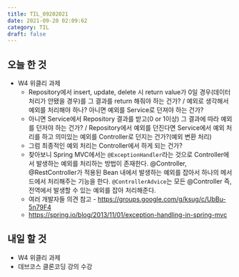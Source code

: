 ```yaml
---
title: TIL_09202021
date: 2021-09-20 02:09:62
category: TIL
draft: false
---
```


## 오늘 한 것

- W4 위클리 과제
  - Repository에서 insert, update, delete 시 return value가 0일 경우(데이터 처리가 안됐을 경우)를 그 결과를 return 해줘야 하는 건가? / 예외로 생각해서 예외를 처리해야 하나? 아니면 예외를 Service로 던져야 하는 건가?
  - 아니면 Service에서 Repository 결과를 받고(0 or 1이상) 그 결과에 따라 예외를 던저야 하는 건가? / Repository에서 예외를 던진다면 Service에서 예외 처리를 하고 의미있는 예외를 Controller로 던지는 건가?(예외 변환 처리)
  - 그럼 최종적인 예외 처리는 Controller에서 하게 되는 건가?
  - 찾아보니 Spring MVC에서는 `@ExceptionHandler`라는 것으로 Controller에서 발생하는 예외를 처리하는 방법이 존재한다. @Controller, @RestController가 적용된 Bean 내에서 발생하는 예외를 잡아서 하나의 메서드에서 처리해주는 기능을 한다. `@ControllerAdvice`는 모든 @Controller 즉, 전역에서 발생할 수 있는 예외를 잡아 처리해준다.
  - 여러 개발자들 의견 참고 - https://groups.google.com/g/ksug/c/UbBu-5n79F4
  - https://spring.io/blog/2013/11/01/exception-handling-in-spring-mvc

## 내일 할 것

- W4 위클리 과제
- 데브코스 클론코딩 강의 수강
